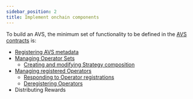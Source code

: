 ```yaml
---
sidebar_position: 2
title: Implement onchain components
---
```


To build an AVS, the minimum set of functionality to be defined in the [AVS contracts](../../concepts/avs-contracts.md) is:
* [Registering AVS metadata](../build/register-avs-metadata.md)
* [Managing Operator Sets](../build/manage-operator-sets.md)
    * [Creating and modifying Strategy composition](../build/manage-operator-sets.md#modify-strategy-composition)
* [Managing registered Operators](../build/manage-registered-operators.md)
    * [Responding to Operator registrations](../build/manage-registered-operators.md#respond-to-operator-registrations-to-operator-sets)
    * [Deregistering Operators](../build/manage-registered-operators.md#deregister-operators-from-or-respond-to-operator-deregistrations-from-operator-sets)
* Distributing Rewards
